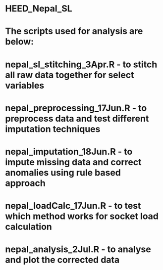 # HEED_Nepal_SL
# The scripts used for analysis are below:
# nepal_sl_stitching_3Apr.R - to stitch all raw data together for select variables
# nepal_preprocessing_17Jun.R - to preprocess data and test different imputation techniques
# nepal_imputation_18Jun.R - to impute missing data and correct anomalies using rule based approach
# nepal_loadCalc_17Jun.R - to test which method works for socket load calculation
# nepal_analysis_2Jul.R - to analyse and plot the corrected data